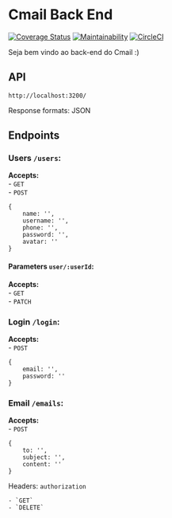 # Cmail Back End

[![Coverage Status](https://coveralls.io/repos/github/omariosouto/cmail-back/badge.svg?branch=master)](https://coveralls.io/github/omariosouto/cmail-back?branch=master)
[![Maintainability](https://api.codeclimate.com/v1/badges/eeb79d17670beb95df6b/maintainability)](https://codeclimate.com/github/omariosouto/cmail-back/maintainability)
[![CircleCI](https://circleci.com/gh/omariosouto/cmail-back/tree/master.svg?style=svg)](https://circleci.com/gh/omariosouto/cmail-back/tree/master)

Seja bem vindo ao back-end do Cmail :)

## API
`http://localhost:3200/`  

Response formats: JSON

## Endpoints
### Users `/users`:
**Accepts:**  
    - `GET`  
    - `POST`  
```
{
    name: '',
    username: '',
    phone: '',
    password: '',
    avatar: ''
}
```

#### Parameters `user/:userId`:
**Accepts:**  
    - `GET`  
    - `PATCH`   
    
### Login `/login`:
**Accepts:**  
    - `POST`
```
{
    email: '',
    password: ''
}
```

### Email `/emails`:
**Accepts:**  
    - `POST`
```
{
    to: '',
    subject: '',
    content: ''
}
```
Headers: `authorization`

    - `GET`
    - `DELETE`
    

